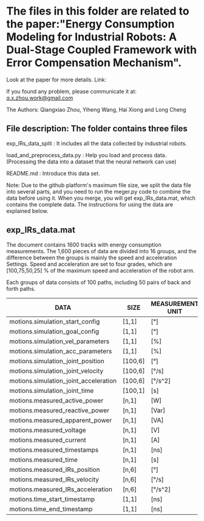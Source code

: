 ﻿
# **The files in this folder are related to the paper:"Energy Consumption Modeling for Industrial Robots: A Dual-Stage Coupled Framework with Error Compensation Mechanism".**

Look at the paper for more details. Link: 

If you found any problem, please communicate it at:
q.x.zhou.work@gmail.com

The Authors:
Qiangxiao Zhou, Yiheng Wang, Hai Xiong and Long Cheng


## File description:  The folder contains three files

exp_IRs_data_split    : It includes all the data collected by industrial robots. 

load_and_preprocess_data.py     : Help you load and process data. (Processing the data into a dataset that the neural network can use)

README.md     : Introduce this data set.

Note: Due to the github platform's maximum file size, we split the data file into several parts, and you need to run the meger.py code to combine the data before using it. When you merge, you will get exp_IRs_data.mat, which contains the complete data. The instructions for using the data are explained below.

## exp_IRs_data.mat


The document contains 1600 tracks with energy consumption measurements. 
The 1,600 pieces of data are divided into 16 groups, and the difference between the groups is mainly the speed and acceleration Settings.
Speed and acceleration are set to four grades, which are [100,75,50,25] % of the maximum speed and acceleration of the robot arm.

Each groups of data consists of 100 paths,  including 50 pairs of back and forth paths.



| DATA     |  SIZE    |   MEASUREMENT UNIT |
 |---- | ---- | ---- | 
| motions.simulation_start_config	|	[1,1]  | 	[°] |
| motions.simulation_goal_config	|	[1,1]  | 	[°] |
| motions.simulation_vel_parameters	|	[1,1]	|	[%] |
| motions.simulation_acc_parameters	 | [1,1]	|	[%] |
| motions.simulation_joint_position	 |	[100,6]	| [°] |
| motions.simulation_joint_velocity	|	[100,6]	| [°/s] |
| motions.simulation_joint_acceleration	| [100,6] |	[°/s^2] |
| motions.simulation_joint_time		|	[100,1] |	[s] |
| motions.measured_active_power	|	[n,1] |		[W] |
| motions.measured_reactive_power	|	[n,1]	|	[Var] |
| motions.measured_apparent_power |	[n,1]	|	[VA] |
| motions.measured_voltage	|		[n,1]	|	[V] | 
| motions.measured_current |			[n,1] |		[A] |
| motions.measured_timestamps	|	[n,1]	|	[ns] |
| motions.measured_time	|			[n,1]	|	[s] |
| motions.measured_IRs_position	|		[n,6] |		[°] |
| motions.measured_IRs_velocity	|		[n,6] |		[°/s] |
| motions.measured_IRs_acceleration |	[n,6]	|	[°/s^2] |
| motions.time_start_timestamp	|		[1,1] |		[ns] |
| motions.time_end_timestamp		|	[1,1]	 |	[ns] |








